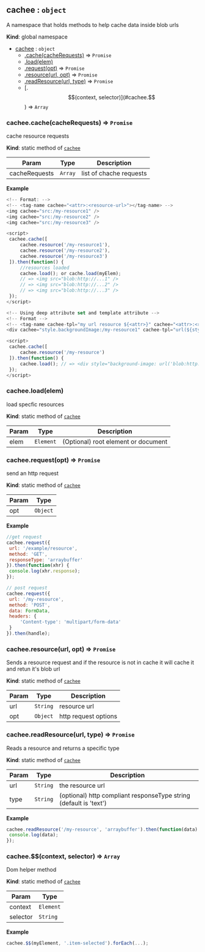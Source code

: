 <a name="cachee"></a>

## cachee : <code>object</code>
A namespace that holds methods to help cache data inside blob urls

**Kind**: global namespace  

* [cachee](#cachee) : <code>object</code>
    * [.cache(cacheRequests)](#cachee.cache) ⇒ <code>Promise</code>
    * [.load(elem)](#cachee.load)
    * [.request(opt)](#cachee.request) ⇒ <code>Promise</code>
    * [.resource(url, opt)](#cachee.resource) ⇒ <code>Promise</code>
    * [.readResource(url, type)](#cachee.readResource) ⇒ <code>Promise</code>
    * [.$$(context, selector)](#cachee.$$) ⇒ <code>Array</code>

<a name="cachee.cache"></a>

### cachee.cache(cacheRequests) ⇒ <code>Promise</code>
cache resource requests

**Kind**: static method of <code>[cachee](#cachee)</code>  

| Param | Type | Description |
| --- | --- | --- |
| cacheRequests | <code>Array</code> | list of chache requests |

**Example**  
```js
<!-- Format: -->
<!-- <tag-name cachee="<attr>:<resource-url>"></tag-name> -->
<img cachee="src:/my-resource1" />
<img cachee="src:/my-resource2" />
<img cachee="src:/my-resource3" />

<script>
 cachee.cache([
     cachee.resource('/my-resource1'),
     cachee.resource('/my-resource2'),
     cachee.resource('/my-resource3')
 ]).then(function() {
     //resources loaded
     cachee.load(); or cache.load(myElem);
     // => <img src="blob:http://...1" />
     // => <img src="blob:http://...2" />
     // => <img src="blob:http://...3" />
 });
</script>

<!-- Using deep attribute set and template attribute -->
<!-- Format -->
<!-- <tag-name cachee-tpl="my url resource ${<attr>}" cachee="<attr>:<resource-url"></tag-name> -->
<div cachee="style.backgroundImage:/my-resource1" cachee-tpl="url(${style.backgroundImage})"></div>

<script>
 cachee.cache([
     cachee.resource('/my-resource')
 ]).then(function() { 
     cachee.load(); // => <div style="background-image: url('blob:http://...')" cachee-tpl="url(${style.backgroundImage})"></div>
 });
</script>
```
<a name="cachee.load"></a>

### cachee.load(elem)
load specfic resources

**Kind**: static method of <code>[cachee](#cachee)</code>  

| Param | Type | Description |
| --- | --- | --- |
| elem | <code>Element</code> | (Optional) root element or document |

<a name="cachee.request"></a>

### cachee.request(opt) ⇒ <code>Promise</code>
send an http request

**Kind**: static method of <code>[cachee](#cachee)</code>  

| Param | Type |
| --- | --- |
| opt | <code>Object</code> | 

**Example**  
```js
//get request
cachee.request({
 url: '/example/resource',
 method: 'GET',
 responseType: 'arraybuffer'
}).then(function(xhr) {
 console.log(xhr.response);
});

// post request
cachee.request({
 url: '/my-resource',
 method: 'POST',
 data: FormData,
 headers: {
     'Content-type': 'multipart/form-data'
 }
}).then(handle);
```
<a name="cachee.resource"></a>

### cachee.resource(url, opt) ⇒ <code>Promise</code>
Sends a resource request and if the resource is not in cache it will cache it 
and retun it's blob url

**Kind**: static method of <code>[cachee](#cachee)</code>  

| Param | Type | Description |
| --- | --- | --- |
| url | <code>String</code> | resource url |
| opt | <code>Object</code> | http request options |

<a name="cachee.readResource"></a>

### cachee.readResource(url, type) ⇒ <code>Promise</code>
Reads a resource and returns a specific type

**Kind**: static method of <code>[cachee](#cachee)</code>  

| Param | Type | Description |
| --- | --- | --- |
| url | <code>String</code> | the resource url |
| type | <code>String</code> | (optional) http compliant responseType string (default is 'text') |

**Example**  
```js
cachee.readResource('/my-resource', 'arraybuffer').then(function(data) {
 console.log(data);
});
```
<a name="cachee.$$"></a>

### cachee.$$(context, selector) ⇒ <code>Array</code>
Dom helper method

**Kind**: static method of <code>[cachee](#cachee)</code>  

| Param | Type |
| --- | --- |
| context | <code>Element</code> | 
| selector | <code>String</code> | 

**Example**  
```js
cachee.$$(myElement, '.item-selected').forEach(...);
```
